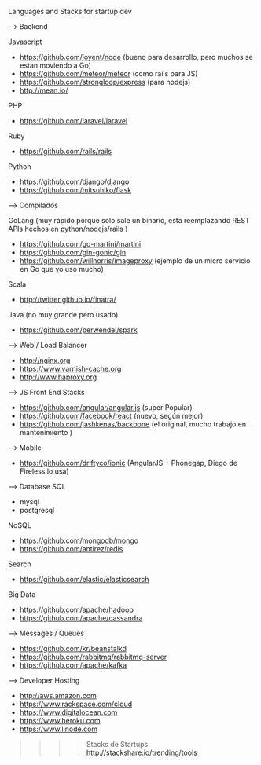 Languages and Stacks for startup dev

—> Backend

Javascript
 - https://github.com/joyent/node  (bueno para desarrollo, pero muchos se estan moviendo a Go)
 - https://github.com/meteor/meteor  (como rails para JS)
 - https://github.com/strongloop/express (para nodejs)
 - http://mean.io/  

PHP
 - https://github.com/laravel/laravel

Ruby
 - https://github.com/rails/rails

Python 
 - https://github.com/django/django
 - https://github.com/mitsuhiko/flask


—> Compilados

GoLang (muy rápido porque solo sale un binario, esta reemplazando REST APIs hechos en python/nodejs/rails )
   - https://github.com/go-martini/martini
   - https://github.com/gin-gonic/gin
   - https://github.com/willnorris/imageproxy (ejemplo de un micro servicio en Go que yo uso mucho)

Scala
 - http://twitter.github.io/finatra/

Java (no muy grande pero usado)
 - https://github.com/perwendel/spark


—> Web / Load Balancer
- http://nginx.org
- https://www.varnish-cache.org
- http://www.haproxy.org


—> JS Front End Stacks
 - https://github.com/angular/angular.js (super Popular)
 - https://github.com/facebook/react (nuevo, según mejor)
 - https://github.com/jashkenas/backbone (el original, mucho trabajo en mantenimiento )


—> Mobile
 - https://github.com/driftyco/ionic (AngularJS + Phonegap, Diego de Fireless lo usa)


—> Database
SQL
 - mysql
 - postgresql

NoSQL
  - https://github.com/mongodb/mongo 
  - https://github.com/antirez/redis

Search
  - https://github.com/elastic/elasticsearch

Big Data
 - https://github.com/apache/hadoop
 - https://github.com/apache/cassandra 

—>  Messages / Queues
 - https://github.com/kr/beanstalkd
 - https://github.com/rabbitmq/rabbitmq-server
 - https://github.com/apache/kafka


—> Developer Hosting
 - http://aws.amazon.com
 - https://www.rackspace.com/cloud
 - https://www.digitalocean.com
 - https://www.heroku.com
 - https://www.linode.com


>>>> Stacks de Startups 
http://stackshare.io/trending/tools


